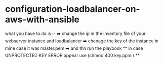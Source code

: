 # configuration-loadbalancer-on-aws-with-ansible
what you have to do is :- 
➡️ change the ip in the inventory file of your webserver instance and loadbalancer 
➡️ chanage the key of the instance in mine case it was master.pem
➡️ and thn run the playbook 
** in case UNPROTECTED KEY ERROR appear use (chmod 400 key.ppm ) **

